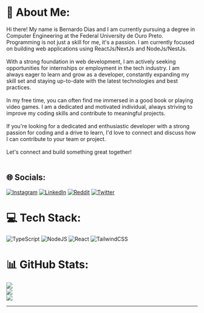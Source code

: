 # 💫 About Me:
Hi there! My name is Bernardo Dias and I am currently pursuing a degree in Computer Engineering at the Federal University de Ouro Preto. Programming is not just a skill for me, it's a passion. I am currently focused on building web applications using ReactJs/NextJs and NodeJs/NestJs.<br><br>With a strong foundation in web development, I am actively seeking opportunities for internships or employment in the tech industry. I am always eager to learn and grow as a developer, constantly expanding my skill set and staying up-to-date with the latest technologies and best practices.<br><br>In my free time, you can often find me immersed in a good book or playing video games. I am a dedicated and motivated individual, always striving to improve my coding skills and contribute to meaningful projects.<br><br>If you're looking for a dedicated and enthusiastic developer with a strong passion for coding and a drive to learn, I'd love to connect and discuss how I can contribute to your team or project.<br><br>Let's connect and build something great together!<br><br>


## 🌐 Socials:
[![Instagram](https://img.shields.io/badge/Instagram-%23E4405F.svg?logo=Instagram&logoColor=white)](https://instagram.com/@ber_lucas) [![LinkedIn](https://img.shields.io/badge/LinkedIn-%230077B5.svg?logo=linkedin&logoColor=white)](https://linkedin.com/in/ber-lucas) [![Reddit](https://img.shields.io/badge/Reddit-%23FF4500.svg?logo=Reddit&logoColor=white)](https://reddit.com/user/ber_lucasz) [![Twitter](https://img.shields.io/badge/Twitter-%231DA1F2.svg?logo=Twitter&logoColor=white)](https://twitter.com/@odranstorm) 

# 💻 Tech Stack:
![TypeScript](https://img.shields.io/badge/typescript-%23007ACC.svg?style=for-the-badge&logo=typescript&logoColor=white) ![NodeJS](https://img.shields.io/badge/node.js-6DA55F?style=for-the-badge&logo=node.js&logoColor=white) ![React](https://img.shields.io/badge/react-%2320232a.svg?style=for-the-badge&logo=react&logoColor=%2361DAFB) ![TailwindCSS](https://img.shields.io/badge/tailwindcss-%2338B2AC.svg?style=for-the-badge&logo=tailwind-css&logoColor=white)
# 📊 GitHub Stats:
![](https://github-readme-stats.vercel.app/api?username=ber-lucas&theme=dark&hide_border=false&include_all_commits=true&count_private=true)<br/>
![](https://github-readme-streak-stats.herokuapp.com/?user=ber-lucas&theme=dark&hide_border=false)<br/>
![](https://github-readme-stats.vercel.app/api/top-langs/?username=ber-lucas&theme=dark&hide_border=false&include_all_commits=true&count_private=true&layout=compact)

---

